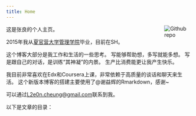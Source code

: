 ```yaml
---
title: Home
---
```


[<img src="https://simpleicons.org/icons/github.svg" style="max-width:15%;min-width:40px;float:right;" alt="Github repo" />](https://github.com/yihui/hugo-ivy)

这是张良的个人主页。

2015年我从[夏官营大学管理学院](http://ms.lzu.edu.cn)毕业，目前在SH。

这个博客大部分是我工作和生活的一些思考。
写能够帮助想，多写就能多想。
写是跟自己的对话，是训练“其神凝”的内景。
生产比消费能更让我产生快乐。


我目前非常喜欢在Edx和Coursera上课，非常依赖于高质量的谈话和聊天来生活。
这个新版本博客的搭建主要使用了@谢益辉的Rmarkdown，感谢~

可以通过<L2e0n.cheung@gmail.com>联系到我。

以下是文章的目录：